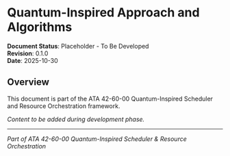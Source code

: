# Quantum-Inspired Approach and Algorithms

**Document Status**: Placeholder - To Be Developed  
**Revision**: 0.1.0  
**Date**: 2025-10-30

## Overview

This document is part of the ATA 42-60-00 Quantum-Inspired Scheduler and Resource Orchestration framework.

*Content to be added during development phase.*

---

*Part of ATA 42-60-00 Quantum-Inspired Scheduler & Resource Orchestration*
